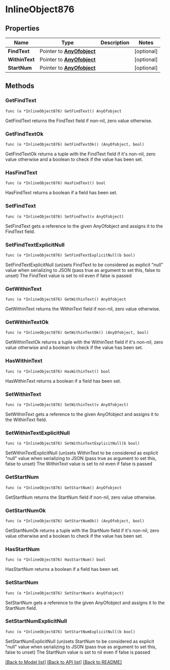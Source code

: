 # InlineObject876

## Properties

Name | Type | Description | Notes
------------ | ------------- | ------------- | -------------
**FindText** | Pointer to [**AnyOfobject**](anyOf&lt;object&gt;.md) |  | [optional] 
**WithinText** | Pointer to [**AnyOfobject**](anyOf&lt;object&gt;.md) |  | [optional] 
**StartNum** | Pointer to [**AnyOfobject**](anyOf&lt;object&gt;.md) |  | [optional] 

## Methods

### GetFindText

`func (o *InlineObject876) GetFindText() AnyOfobject`

GetFindText returns the FindText field if non-nil, zero value otherwise.

### GetFindTextOk

`func (o *InlineObject876) GetFindTextOk() (AnyOfobject, bool)`

GetFindTextOk returns a tuple with the FindText field if it's non-nil, zero value otherwise
and a boolean to check if the value has been set.

### HasFindText

`func (o *InlineObject876) HasFindText() bool`

HasFindText returns a boolean if a field has been set.

### SetFindText

`func (o *InlineObject876) SetFindText(v AnyOfobject)`

SetFindText gets a reference to the given AnyOfobject and assigns it to the FindText field.

### SetFindTextExplicitNull

`func (o *InlineObject876) SetFindTextExplicitNull(b bool)`

SetFindTextExplicitNull (un)sets FindText to be considered as explicit "null" value
when serializing to JSON (pass true as argument to set this, false to unset)
The FindText value is set to nil even if false is passed
### GetWithinText

`func (o *InlineObject876) GetWithinText() AnyOfobject`

GetWithinText returns the WithinText field if non-nil, zero value otherwise.

### GetWithinTextOk

`func (o *InlineObject876) GetWithinTextOk() (AnyOfobject, bool)`

GetWithinTextOk returns a tuple with the WithinText field if it's non-nil, zero value otherwise
and a boolean to check if the value has been set.

### HasWithinText

`func (o *InlineObject876) HasWithinText() bool`

HasWithinText returns a boolean if a field has been set.

### SetWithinText

`func (o *InlineObject876) SetWithinText(v AnyOfobject)`

SetWithinText gets a reference to the given AnyOfobject and assigns it to the WithinText field.

### SetWithinTextExplicitNull

`func (o *InlineObject876) SetWithinTextExplicitNull(b bool)`

SetWithinTextExplicitNull (un)sets WithinText to be considered as explicit "null" value
when serializing to JSON (pass true as argument to set this, false to unset)
The WithinText value is set to nil even if false is passed
### GetStartNum

`func (o *InlineObject876) GetStartNum() AnyOfobject`

GetStartNum returns the StartNum field if non-nil, zero value otherwise.

### GetStartNumOk

`func (o *InlineObject876) GetStartNumOk() (AnyOfobject, bool)`

GetStartNumOk returns a tuple with the StartNum field if it's non-nil, zero value otherwise
and a boolean to check if the value has been set.

### HasStartNum

`func (o *InlineObject876) HasStartNum() bool`

HasStartNum returns a boolean if a field has been set.

### SetStartNum

`func (o *InlineObject876) SetStartNum(v AnyOfobject)`

SetStartNum gets a reference to the given AnyOfobject and assigns it to the StartNum field.

### SetStartNumExplicitNull

`func (o *InlineObject876) SetStartNumExplicitNull(b bool)`

SetStartNumExplicitNull (un)sets StartNum to be considered as explicit "null" value
when serializing to JSON (pass true as argument to set this, false to unset)
The StartNum value is set to nil even if false is passed

[[Back to Model list]](../README.md#documentation-for-models) [[Back to API list]](../README.md#documentation-for-api-endpoints) [[Back to README]](../README.md)


